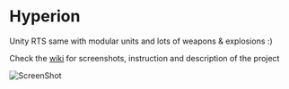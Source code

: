 Hyperion
========

Unity RTS same with modular units and lots of weapons &amp; explosions :)

Check the [wiki](https://github.com/fededevi/Hyperion/wiki/Hyperion!) for screenshots, instruction and description of the project

![ScreenShot](https://raw.github.com/fededevi/Hyperion/master/wikiMedia/images/Screenshots/0.0.0001.001.png)

